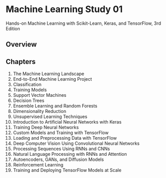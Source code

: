 # Machine Learning Study 01
Hands-on Machine Learning with Scikit-Learn, Keras, and TensorFlow, 3rd Edition

## Overview

## Chapters
1. The Machine Learning Landscape
2. End-to-End Machine Learning Project
3. Classification
4. Training Models
5. Support Vector Machines
6. Decision Trees
7. Ensemble Learning and Random Forests
8. Dimensionality Reduction
9. Unsupervised Learning Techniques
10. Introduction to Artificial Neural Networks with Keras
11. Training Deep Neural Networks
12. Custom Models and Training with TensorFlow
13. Loading and Preprocessing Data with TensorFlow
14. Deep Computer Vision Using Convolutional Neural Networks
15. Processing Sequences Using RNNs and CNNs
16. Natural Language Processing with RNNs and Attention
17. Autoencoders, GANs, and Diffusion Models
18. Reinforcement Learning
19. Training and Deploying TensorFlow Models at Scale
